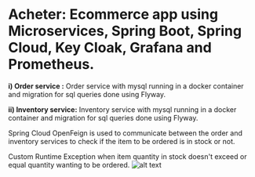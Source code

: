 # Acheter: Ecommerce app using Microservices, Spring Boot, Spring Cloud, Key Cloak, Grafana and Prometheus.

**i) Order service :** 
Order service with mysql running in a docker container and migration for sql queries done using Flyway.

**ii) Inventory service:** 
Inventory service with mysql running in a docker container and migration for sql queries done using Flyway.

Spring Cloud OpenFeign is used to communicate between the order and inventory services to check if the item to be ordered is in stock or not.

Custom Runtime Exception when item quantity in stock doesn't exceed or equal quantity wanting to be ordered.
![alt text](https://github.com/jhanaviB/Acheter/blob/main/pictures/picture1.PNG?raw=true)


